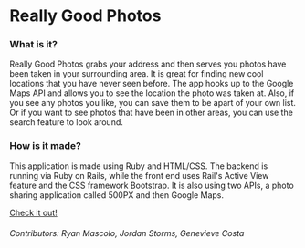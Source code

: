 # Really Good Photos #

### What is it? ###

Really Good Photos grabs your address and then serves you photos have been taken in your surrounding area. It is great for finding new cool locations that you have never seen before. The app hooks up to the Google Maps API and allows you to see the location the photo was taken at. Also, if you see any photos you like, you can save them to be apart of your own list. Or if you want to see photos that have been in other areas, you can use the search feature to look around.

### How is it made? ###

This application is made using Ruby and HTML/CSS. The backend is running via Ruby on Rails, while the front end uses Rail's Active View feature and the CSS framework Bootstrap. It is also using two APIs, a photo sharing application called 500PX and then Google Maps.

[Check it out!](hhttps://really-good-photos.herokuapp.com/)

###### Contributors: Ryan Mascolo, Jordan Storms, Genevieve Costa ######
